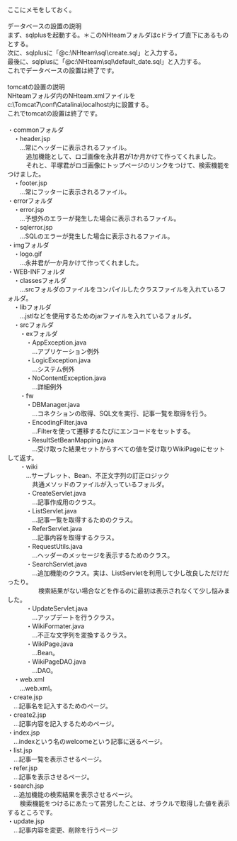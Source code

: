ここにメモをしておく。<br><br>
データベースの設置の説明<br>
まず、sqlplusを起動する。＊このNHteamフォルダはcドライブ直下にあるものとする。<br>
次に、sqlplusに「@c:\NHteam\sql\create.sql」と入力する。<br>
最後に、sqlplusに「@c:\NHteam\sql\default_date.sql」と入力する。<br>
これでデータベースの設置は終了です。<br>
<br>
tomcatの設置の説明<br>
NHteamフォルダ内のNHteam.xmlファイルをc:\Tomcat7\conf\Catalina\localhost内に設置する。<br>
これでtomcatの設置は終了です。<br>
<br>
・commonフォルダ<br>
　・header.jsp<br>
　　…常にヘッダーに表示されるファイル。<br>
　　　追加機能として、ロゴ画像を永井君が1か月かけて作ってくれました。<br>
　　　それと、平塚君がロゴ画像にトップページのリンクをつけて、検索機能をつけました。<br>
　・footer.jsp<br>
　　…常にフッターに表示されるファイル。<br>
・errorフォルダ<br>
　・error.jsp<br>
　　…予想外のエラーが発生した場合に表示されるファイル。<br>
　・sqlerror.jsp<br>
　　…SQLのエラーが発生した場合に表示されるファイル。<br>
・imgフォルダ<br>
　・logo.gif<br>
　　…永井君が一か月かけて作ってくれました。<br>
・WEB-INFフォルダ<br>
　・classesフォルダ<br>
　　…srcフォルダのファイルをコンパイルしたクラスファイルを入れているフォルダ。<br>
　・libフォルダ<br>
　　…jstlなどを使用するためのjarファイルを入れているフォルダ。<br>
　・srcフォルダ<br>
　　・exフォルダ<br>
　　　・AppException.java<br>
　　　　…アプリケーション例外<br>
　　　・LogicException.java<br>
　　　　…システム例外<br>
　　　・NoContentException.java<br>
　　　　…詳細例外<br>
　　・fw<br>
　　　・DBManager.java<br>
　　　　…コネクションの取得、SQL文を実行、記事一覧を取得を行う。<br>
　　　・EncodingFilter.java<br>
　　　　…Filterを使って遷移するたびにエンコードをセットする。<br>
　　　・ResultSetBeanMapping.java<br>
　　　　…受け取った結果セットからすべての値を受け取りWikiPageにセットして返す。<br>
　　・wiki<br>
　　　…サーブレット、Bean、不正文字列の訂正ロジック<br>
　　　　共通メソッドのファイルが入っているフォルダ。<br>
　　　・CreateServlet.java<br>
　　　　…記事作成用のクラス。<br>
　　　・ListServlet.java<br>
　　　　…記事一覧を取得するためのクラス。<br>
　　　・ReferServlet.java<br>
　　　　…記事内容を取得するクラス。<br>
　　　・RequestUtils.java<br>
　　　　…ヘッダーのメッセージを表示するためのクラス。<br>
　　　・SearchServlet.java<br>
　　　　…追加機能のクラス。実は、ListServletを利用して少し改良しただけだったり。<br>
　　　　　検索結果がない場合などを作るのに最初は表示されなくて少し悩みました。<br>
　　　・UpdateServlet.java<br>
　　　　…アップデートを行うクラス。<br>
　　　・WikiFormater.java<br>
　　　　…不正な文字列を変換するクラス。<br>
　　　・WikiPage.java<br>
　　　　…Bean。<br>
　　　・WikiPageDAO.java<br>
　　　　…DAO。<br>
　・web.xml<br>
　　…web.xml。<br>
・create.jsp<br>
　…記事名を記入するためのページ。<br>
・create2.jsp<br>
　…記事内容を記入するためのページ。<br>
・index.jsp<br>
　…indexという名のwelcomeという記事に送るページ。<br>
・list.jsp<br>
　…記事一覧を表示させるページ。<br>
・refer.jsp<br>
　…記事を表示させるページ。<br>
・search.jsp<br>
　…追加機能の検索結果を表示させるページ。<br>
　　検索機能をつけるにあたって苦労したことは、オラクルで取得した値を表示するところです。<br>
・update.jsp<br>
　…記事内容を変更、削除を行うページ<br>
